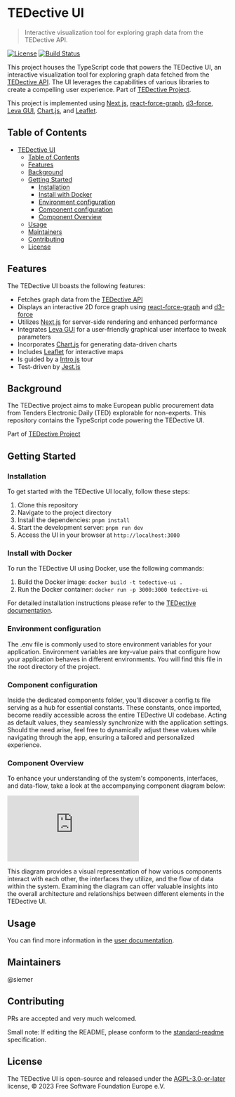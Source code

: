 # TEDective UI

> Interactive visualization tool for exploring graph data from the TEDective API.

[![License](https://img.shields.io/badge/License-AGPL--3.0--or--later-blue.svg)](https://www.gnu.org/licenses/agpl-3.0.html)
[![Build Status](https://drone.fsfe.org/api/badges/TEDective/ui/status.svg)](https://drone.fsfe.org/TEDective/ui)

This project houses the TypeScript code that powers the TEDective UI, an
interactive visualization tool for exploring graph data fetched from the
[TEDective API](https://git.fsfe.org/TEDective/api/). The UI leverages the
capabilities of various libraries to create a compelling user experience. Part
of [TEDective Project](https://tedective.org).

This project is implemented using [Next.js](https://github.com/vercel/next.js),
[react-force-graph](https://github.com/vasturiano/react-force-graph),
[d3-force](https://github.com/d3/d3-force), [Leva GUI](https://github.com/pmndrs/leva),
[Chart.js](https://github.com/chartjs/Chart.js), and [Leaflet](https://leafletjs.com/).

## Table of Contents

- [TEDective UI](#tedective-ui)
  - [Table of Contents](#table-of-contents)
  - [Features](#features)
  - [Background](#background)
  - [Getting Started](#getting-started)
    - [Installation](#installation)
    - [Install with Docker](#install-with-docker)
    - [Environment configuration](#environment-configuration)
    - [Component configuration](#component-configuration)
    - [Component Overview](#component-overview)
  - [Usage](#usage)
  - [Maintainers](#maintainers)
  - [Contributing](#contributing)
  - [License](#license)

## Features

The TEDective UI boasts the following features:

- Fetches graph data from the [TEDective
  API](https://git.fsfe.org/TEDective/api/)
- Displays an interactive 2D force graph using
  [react-force-graph](https://github.com/vasturiano/react-force-graph#input-json-syntax)
  and [d3-force](https://github.com/d3/d3-force)
- Utilizes [Next.js](https://github.com/vercel/next.js) for server-side rendering and enhanced performance
- Integrates [Leva GUI](https://github.com/pmndrs/leva) for a user-friendly
  graphical user interface to tweak parameters
- Incorporates [Chart.js](https://github.com/chartjs/Chart.js) for generating
  data-driven charts
- Includes [Leaflet](https://leafletjs.com/) for interactive maps
- Is guided by a [Intro.js](https://introjs.com/) tour
- Test-driven by [Jest.js](https://jestjs.io)

## Background

The TEDective project aims to make European public procurement data from
Tenders Electronic Daily (TED) explorable for non-experts. This repository
contains the TypeScript code powering the TEDective UI.

Part of [TEDective Project](https://tedective.org)

## Getting Started

### Installation

To get started with the TEDective UI locally, follow these steps:

1. Clone this repository
2. Navigate to the project directory
3. Install the dependencies: `pnpm install`
4. Start the development server: `pnpm run dev`
5. Access the UI in your browser at `http://localhost:3000`

### Install with Docker

To run the TEDective UI using Docker, use the following commands:

1. Build the Docker image: `docker build -t tedective-ui .`
2. Run the Docker container: `docker run -p 3000:3000 tedective-ui`

For detailed installation instructions please refer to the [TEDective
documentation](https://docs.tedective.org/self-host/ui/).

### Environment configuration

The .env file is commonly used to store environment variables for your application. Environment variables are key-value pairs that configure how your application behaves in different environments. You will find this file in the root directory of the project.

### Component configuration

Inside the dedicated components folder, you'll discover a config.ts file serving as a hub for essential constants. These constants, once imported, become readily accessible across the entire TEDective UI codebase. Acting as default values, they seamlessly synchronize with the application settings. Should the need arise, feel free to dynamically adjust these values while navigating through the app, ensuring a tailored and personalized experience.

### Component Overview

To enhance your understanding of the system's components, interfaces, and data-flow, take a look at the accompanying component diagram below:

![Component Diagram](https://app.tedective.org/docs/Components.drawio.html)

This diagram provides a visual representation of how various components interact with each other, the interfaces they utilize, and the flow of data within the system. Examining the diagram can offer valuable insights into the overall architecture and relationships between different elements in the TEDective UI.

## Usage

You can find more information in the [user documentation](https://tedective.org/usage/quickstart).

## Maintainers

@siemer

## Contributing

PRs are accepted and very much welcomed.

Small note: If editing the README, please conform to the
[standard-readme](https://github.com/RichardLitt/standard-readme)
specification.

## License

The TEDective UI is open-source and released under the
[AGPL-3.0-or-later](https://www.gnu.org/licenses/agpl-3.0.html) license, © 2023
Free Software Foundation Europe e.V.
